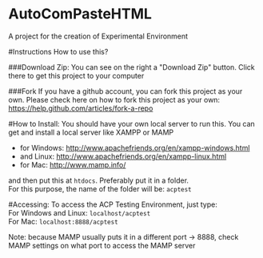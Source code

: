 AutoComPasteHTML
===========

A project for the creation of Experimental Environment

#Instructions
How to use this?

###Download Zip:
You can see on the right a "Download Zip" button. Click there to get this project to your computer

###Fork
If you have a github account, you can fork this project as your own. Please check here on how to fork this project as your own: https://help.github.com/articles/fork-a-repo

#How to Install:
You should have your own local server to run this. You can get and install a local server like XAMPP or MAMP
- for Windows: http://www.apachefriends.org/en/xampp-windows.html
- and Linux: http://www.apachefriends.org/en/xampp-linux.html
- for Mac: http://www.mamp.info/

and then put this at ```htdocs```. Preferably put it in a folder.    
For this purpose, the name of the folder will be: ```acptest```

#Accessing:
To access the ACP Testing Environment, just type:   
For Windows and Linux: ```localhost/acptest```      
For Mac: ```localhost:8888/acptest```   

Note: because MAMP usually puts it in a different port -> 8888, check MAMP settings on what port to access the MAMP server


